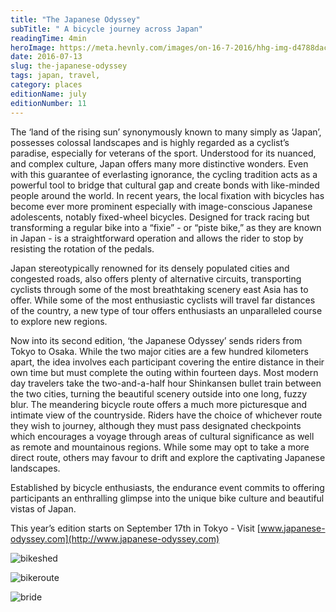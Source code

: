 ```yaml
---
title: "The Japanese Odyssey"
subTitle: " A bicycle journey across Japan"
readingTime: 4min
heroImage: https://meta.hevnly.com/images/on-16-7-2016/hhg-img-d4788dac-e34d-4101-a514-69a35284ff95.png
date: 2016-07-13
slug: the-japanese-odyssey
tags: japan, travel,
category: places
editionName: july
editionNumber: 11
---
```


The ‘land of the rising sun’ synonymously known to many simply as ‘Japan’, possesses colossal landscapes and is highly regarded as a cyclist’s paradise, especially for veterans of the sport. Understood for its nuanced, and complex culture, Japan offers many more distinctive wonders. Even with this guarantee of everlasting ignorance, the cycling tradition acts as a powerful tool to bridge that cultural gap and create bonds with like-minded people around the world. In recent years, the local fixation with bicycles has become ever more prominent especially with image-conscious Japanese adolescents, notably fixed-wheel bicycles. Designed for track racing but transforming a regular bike into a “fixie” - or “piste bike,” as they are known in Japan - is a straightforward operation and allows the rider to stop by resisting the rotation of the pedals.

Japan stereotypically renowned for its densely populated cities and congested roads, also offers plenty of alternative circuits, transporting cyclists through some of the most breathtaking scenery east Asia has to offer. While some of the most enthusiastic cyclists will travel far distances of the country, a new type of tour offers enthusiasts an unparalleled course to explore new regions.               

Now into its second edition, ‘the Japanese Odyssey’ sends riders from Tokyo to Osaka. While the two major cities are a few hundred kilometers apart, the idea involves each participant covering the entire distance in their own time but must complete the outing within fourteen days. Most modern day travelers take the two-and-a-half hour Shinkansen bullet train between the two cities, turning the beautiful scenery outside into one long, fuzzy blur. The meandering bicycle route offers a much more picturesque and intimate view of the countryside. Riders have the choice of whichever route they wish to journey, although they must pass designated checkpoints which encourages a voyage through areas of cultural significance as well as remote and mountainous regions. While some may opt to take a more direct route, others may favour to drift and explore the captivating Japanese landscapes.

Established by bicycle enthusiasts, the endurance event commits to offering participants an enthralling glimpse into the unique bike culture and beautiful vistas of Japan.

This year’s edition starts on September 17th in Tokyo - Visit [www.japanese-odyssey.com](http://www.japanese-odyssey.com)

![bikeshed](https://meta.hevnly.com/images/on-16-7-2016/hhg-img-98875bce-4f55-44fb-9008-ee93e6064e5c.png)

![bikeroute](https://meta.hevnly.com/images/on-16-7-2016/hhg-img-f0fadba7-e302-4d02-a9a4-c3931a530909.png)

![bride](https://meta.hevnly.com/images/on-16-7-2016/hhg-img-71af5a00-664f-438f-b4c2-5c9deb47cc5e.png)

